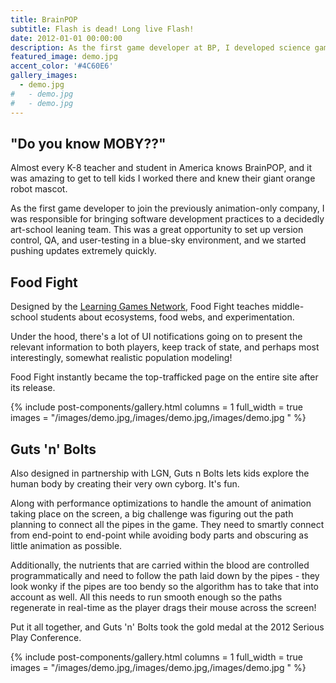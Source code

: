 ```yaml
---
title: BrainPOP
subtitle: Flash is dead! Long live Flash!
date: 2012-01-01 00:00:00
description: As the first game developer at BP, I developed science games that instantly became the most-trafficked pages on the entire site. Also installed processes for the team to decrease build time immeasurably.
featured_image: demo.jpg
accent_color: '#4C60E6'
gallery_images:
  - demo.jpg
#   - demo.jpg
#   - demo.jpg
---
```

## "Do you know MOBY??"
Almost every K-8 teacher and student in America knows BrainPOP, and it was amazing to get to tell kids I worked there and knew their giant orange robot mascot.

As the first game developer to join the previously animation-only company, I was responsible for bringing software development practices to a decidedly art-school leaning team. This was a great opportunity to set up version control, QA, and user-testing in a blue-sky environment, and we started pushing updates extremely quickly.

## Food Fight
Designed by the [Learning Games Network](https://learninggamesnetwork.org/), Food Fight teaches middle-school students about ecosystems, food webs, and experimentation.

Under the hood, there's a lot of UI notifications going on to present the relevant information to both players, keep track of state, and perhaps most interestingly, somewhat realistic population modeling!

Food Fight instantly became the top-trafficked page on the entire site after its release.

{% include post-components/gallery.html
	columns = 1
	full_width = true
	images = "/images/demo.jpg,/images/demo.jpg,/images/demo.jpg
	"
%}

## Guts 'n' Bolts

Also designed in partnership with LGN, Guts n Bolts lets kids explore the human body by creating their very own cyborg. It's fun.

Along with performance optimizations to handle the amount of animation taking place on the screen, a big challenge was figuring out the path planning to connect all the pipes in the game. They need to smartly connect from end-point to end-point while avoiding body parts and obscuring as little animation as possible. 

Additionally, the nutrients that are carried within the blood are controlled programmatically and need to follow the path laid down by the pipes - they look wonky if the pipes are too bendy so the algorithm has to take that into account as well. All this needs to run smooth enough so the paths regenerate in real-time as the player drags their mouse across the screen!

Put it all together, and Guts 'n' Bolts took the gold medal at the 2012 Serious Play Conference.

{% include post-components/gallery.html
	columns = 1
	full_width = true
	images = "/images/demo.jpg,/images/demo.jpg,/images/demo.jpg
	"
%}